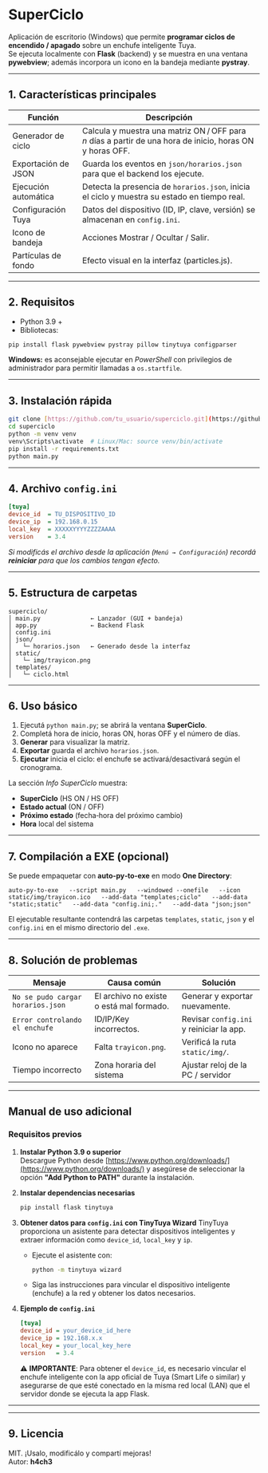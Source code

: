 # SuperCiclo

Aplicación de escritorio (Windows) que permite **programar ciclos de encendido / apagado** sobre un enchufe inteligente Tuya.  
Se ejecuta localmente con **Flask** (backend) y se muestra en una ventana **pywebview**; además incorpora un icono en la bandeja mediante **pystray**.

---

## 1. Características principales

| Función | Descripción |
|---------|-------------|
| Generador de ciclo | Calcula y muestra una matriz ON / OFF para *n* días a partir de una hora de inicio, horas ON y horas OFF. |
| Exportación de JSON | Guarda los eventos en `json/horarios.json` para que el backend los ejecute. |
| Ejecución automática | Detecta la presencia de `horarios.json`, inicia el ciclo y muestra su estado en tiempo real. |
| Configuración Tuya | Datos del dispositivo (ID, IP, clave, versión) se almacenan en `config.ini`. |
| Icono de bandeja | Acciones Mostrar / Ocultar / Salir. |
| Partículas de fondo | Efecto visual en la interfaz (particles.js). |

---

## 2. Requisitos

* Python 3.9 +  
* Bibliotecas:

```bash
pip install flask pywebview pystray pillow tinytuya configparser
```

**Windows:** es aconsejable ejecutar en *PowerShell* con privilegios de administrador para permitir llamadas a `os.startfile`.

---

## 3. Instalación rápida

```bash
git clone [https://github.com/tu_usuario/superciclo.git](https://github.com/hache-dev/SuperCiclo.git)
cd superciclo
python -m venv venv
venv\Scripts\activate  # Linux/Mac: source venv/bin/activate
pip install -r requirements.txt
python main.py
```

---

## 4. Archivo `config.ini`

```ini
[tuya]
device_id  = TU_DISPOSITIVO_ID
device_ip  = 192.168.0.15
local_key  = XXXXXYYYYZZZZAAAA
version    = 3.4
```

*Si modificás el archivo desde la aplicación (`Menú → Configuración`) recordá **reiniciar** para que los cambios tengan efecto.*

---

## 5. Estructura de carpetas

```
superciclo/
│ main.py              ← Lanzador (GUI + bandeja)
│ app.py               ← Backend Flask
│ config.ini
│ json/
│   └─ horarios.json   ← Generado desde la interfaz
│ static/
│   └─ img/trayicon.png
│ templates/
│   └─ ciclo.html
```

---

## 6. Uso básico

1. Ejecutá `python main.py`; se abrirá la ventana **SuperCiclo**.  
2. Completá hora de inicio, horas ON, horas OFF y el número de días.  
3. **Generar** para visualizar la matriz.  
4. **Exportar** guarda el archivo `horarios.json`.  
5. **Ejecutar** inicia el ciclo: el enchufe se activará/desactivará según el cronograma.

La sección *Info SuperCiclo* muestra:

* **SuperCiclo** (HS ON / HS OFF)
* **Estado actual** (ON / OFF)
* **Próximo estado** (fecha‑hora del próximo cambio)
* **Hora** local del sistema

---

## 7. Compilación a EXE (opcional)

Se puede empaquetar con **auto‑py‑to‑exe** en modo **One Directory**:

```
auto-py-to-exe   --script main.py   --windowed --onefile   --icon static/img/trayicon.ico   --add-data "templates;ciclo"   --add-data "static;static"   --add-data "config.ini;."   --add-data "json;json"
```

El ejecutable resultante contendrá las carpetas `templates`, `static`, `json` y el `config.ini` en el mismo directorio del `.exe`.

---

## 8. Solución de problemas

| Mensaje | Causa común | Solución |
|---------|-------------|----------|
| `No se pudo cargar horarios.json` | El archivo no existe o está mal formado. | Generar y exportar nuevamente. |
| `Error controlando el enchufe` | ID/IP/Key incorrectos. | Revisar `config.ini` y reiniciar la app. |
| Icono no aparece | Falta `trayicon.png`. | Verificá la ruta `static/img/`. |
| Tiempo incorrecto | Zona horaria del sistema | Ajustar reloj de la PC / servidor |


---

## Manual de uso adicional

### Requisitos previos

1. **Instalar Python 3.9 o superior**  
   Descargue Python desde [https://www.python.org/downloads/](https://www.python.org/downloads/) y asegúrese de seleccionar la opción **"Add Python to PATH"** durante la instalación.

2. **Instalar dependencias necesarias**
   ```bash
   pip install flask tinytuya
   ```

3. **Obtener datos para `config.ini` con TinyTuya Wizard**
   TinyTuya proporciona un asistente para detectar dispositivos inteligentes y extraer información como `device_id`, `local_key` y `ip`.

   - Ejecute el asistente con:
     ```bash
     python -m tinytuya wizard
     ```
   - Siga las instrucciones para vincular el dispositivo inteligente (enchufe) a la red y obtener los datos necesarios.

4. **Ejemplo de `config.ini`**
   ```ini
   [tuya]
   device_id = your_device_id_here
   device_ip = 192.168.x.x
   local_key = your_local_key_here
   version   = 3.4
   ```

   ⚠️ **IMPORTANTE**: Para obtener el `device_id`, es necesario vincular el enchufe inteligente con la app oficial de Tuya (Smart Life o similar) y asegurarse de que esté conectado en la misma red local (LAN) que el servidor donde se ejecuta la app Flask.

---

---

## 9. Licencia

MIT. ¡Usalo, modificálo y compartí mejoras!  
Autor: **h4ch3**
